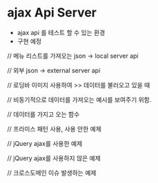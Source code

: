 # ajax Api Server
-  ajax api 를 테스트 할 수 있는 환경 
- 구현 예정

// 메뉴 리스트를 가져오는 json -> local server api

// 외부 json -> external server api

// 로딩바 이미지 사용하여 >> 데이터를 불러오고 있을 때

// 비동기적으로 데이터를 가져오는 예시를 보여주기 위함.

// 데이터를 가지고 오는 함수

// 프라미스 패턴 사용, 사용 안한 예제

// jQuery ajax를 사용한 예제

// jQuery ajax를 사용하지 않은 예제

// 크로스도메인 이슈 발생하는 예제

